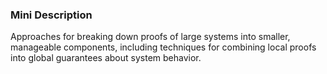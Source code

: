 ### Mini Description

Approaches for breaking down proofs of large systems into smaller, manageable components, including techniques for combining local proofs into global guarantees about system behavior.
